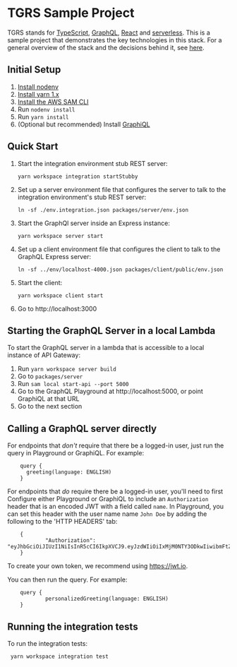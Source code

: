 # TGRS Sample Project

TGRS stands for [TypeScript](https://www.typescriptlang.org/),
[GraphQL](https://www.graphql.com/), [React](https://reactjs.org/) and
[serverless](https://en.wikipedia.org/wiki/Serverless_computing). This is a
sample project that demonstrates the key technologies in this stack. For a
general overview of the stack and the decisions behind it, see
[here](./NOTES.md).

## Initial Setup

1.  [Install nodenv](https://github.com/nodenv/nodenv#installation)
2.  [Install yarn 1.x](https://classic.yarnpkg.com/en/docs/install)
3.  [Install the AWS SAM CLI](https://docs.aws.amazon.com/serverless-application-model/latest/developerguide/serverless-sam-cli-install.html)
4.  Run `nodenv install`
5.  Run `yarn install`
6.  (Optional but recommended) Install [GraphiQL](https://www.electronjs.org/apps/graphiql)

## Quick Start

1.  Start the integration environment stub REST server:

        yarn workspace integration startStubby

2.  Set up a server environment file that configures the server to talk to the
    integration environment's stub REST server:

        ln -sf ./env.integration.json packages/server/env.json

3.  Start the GraphQl server inside an Express instance:

        yarn workspace server start

4.  Set up a client environment file that configures the client to talk to the
    GraphQL Express server:

        ln -sf ../env/localhost-4000.json packages/client/public/env.json

5.  Start the client:

        yarn workspace client start

6.  Go to http://localhost:3000

## Starting the GraphQL Server in a local Lambda

To start the GraphQL server in a lambda that is accessible to a local instance of API
Gateway:

1. Run `yarn workspace server build`
2. Go to `packages/server`
3. Run `sam local start-api --port 5000`
4. Go to the GraphQL Playground at http://localhost:5000, or point
   GraphiQL at that URL
5. Go to the next section

## Calling a GraphQL server directly

For endpoints that _don't_ require that there be a logged-in user, just run the
query in Playground or GraphiQL. For example:

        query {
          greeting(language: ENGLISH)
        }

For endpoints that _do_ require there be a logged-in user, you'll need to first
Configure either Playground or GraphiQL to include an `Authorization` header
that is an encoded JWT with a field called `name`. In Playground, you can set
this header with the user name name `John Doe` by adding the following to the
'HTTP HEADERS' tab:

        {
                "Authorization": "eyJhbGciOiJIUzI1NiIsInR5cCI6IkpXVCJ9.eyJzdWIiOiIxMjM0NTY3ODkwIiwibmFtZSI6IkpvaG4gRG9lIiwiaWF0IjoxNTE2MjM5MDIyfQ.SflKxwRJSMeKKF2QT4fwpMeJf36POk6yJV_adQssw5c"
        }

To create your own token, we recommend using https://jwt.io.

You can then run the query. For example:

        query {
                personalizedGreeting(language: ENGLISH)
        }

## Running the integration tests

To run the integration tests:

     yarn workspace integration test
